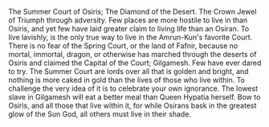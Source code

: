 The Summer Court of Osiris; The Diamond of the Desert. The Crown Jewel of Triumph through adversity. Few places are more hostile to live in than Osiris, and yet few have laid greater claim to living life than an Osiran. To live lavishly, is the only true way to live in the Amrun-Kun's favorite Court. There is no fear of the Spring Court, or the land of Fafnir, because no mortal, immortal, dragon, or otherwise has marched through the deserts of Osiris and claimed the Capital of the Court; Gilgamesh. Few have ever dared to try. The Summer Court are lords over all that is golden and bright, and nothing is more caked in gold than the lives of those who live within. To challenge the very idea of it is to celebrate your own ignorance. The lowest slave in Gilgamesh will eat a better meal than Queen Hypatia herself. Bow to Osiris, and all those that live within it, for while Osirans bask in the greatest glow of the Sun God, all others must live in their shade.